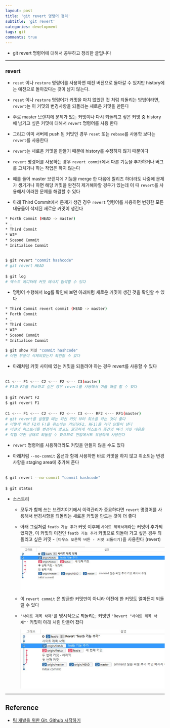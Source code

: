 ```yaml
---
layout: post
title: 'git revert 명령어 정리'
subtitle: 'git revert'
categories: development
tags: git
comments: true
---
```


- git revert 명령어에 대해서 공부하고 정리한 글입니다

---

### revert

- `reset` 이나 `restore` 명령어를 사용하면 예전 버전으로 돌아갈 수 있지만 history에는 예전으로 돌아갔다는 것이 남지 않는다.

- `reset` 이나 `restore` 명령어가 커밋을 마치 없었던 것 처럼 되돌리는 방법이라면, `revert`는 이 커밋의 변경사항을 되돌리는 새로운 커밋을 만든다

- 주로 master 브랜치에 문제가 있는 커밋이나 다시 되돌리고 싶은 커밋 중 history에 남기고 싶은 커밋에 대해서 `revert` 명령어를 사용 한다

- 그리고 이미 서버에 push 된 커밋인 경우 `reset` 또는 `rebase`를 사용학 보다는 `revert`를 사용한다

- `revert`는 새로운 커밋을 만들기 때문에 history를 수정하지 않기 때문이다

- `revert` 명령어를 사용하는 경우 `revert commit`에서 다른 기능을 추가하거나 버그를 고치거나 하는 작업은 하지 않는다

- 예를 들어 master 브랜치에 기능을 merge 한 다음에 릴리즈 하더라도 나중에 문제가 생기거나 하면 해당 커밋을 완전히 제거해야할 경우가 있는데 이 때 `revert`를 사용해서 이러한 문제를 해결할 수 있다

- 아래 Third Commit에서 문제가 생긴 경우 `revert` 명령어를 사용하면 변경한 모든 내용들이 삭제된 새로운 커밋이 생긴다

```bash
* Forth Commit (HEAD -> master)
* .
* Third Commit
* WIP
* Sceond Commit
* Initialise Commit
```

```bash

$ git revert "commit hashcode"
# git revert HEAD

$ git log
# 텍스트 에디터에 커밋 메시지 입력할 수 있다

```

- 명령어 수행해서 log를 확인해 보면 아래처럼 새로운 커밋이 생긴 것을 확인할 수 있다

```bash
* Third Commit revert commit (HEAD -> master)
* Forth Commit
* .
* Third Commit
* WIP
* Sceond Commit
* Initialise Commit
```

```bash
$ git show 커밋 "commit hashcode"
# 어떤 부분이 삭제되었는지 확인할 수 있다

```

- 아래처럼 커밋 사이에 있는 커밋을 되돌려야 하는 경우 revert를 사용할 수 있다

```bash

C1 <--- F1 <--- C2 <--- F2 <--- C3(master)
# F1과 F2를 취소하고 싶은 경우 revert를 사용해서 이를 해결 할 수 있다

$ git revert F2
$ git revert F1

C1 <--- F1 <--- C2 <--- F2 <--- C3 <--- RF2 <--- RF1(master)
# git revert를 실행할 때는 최신 커밋 부터 취소를 하는 것이 좋다
# 이렇게 하면 F2와 F!을 취소하는 커밋(RF2, RF1)을 각각 만들어 낸다
# 이전의 히스토리를 변경하지 않고도 깔끔하게 히스토리 중간의 여러 커밋 내용을
# 작업 이전 상태로 되돌릴 수 있으므로 현업에서도 유용하게 사용한다
```

- `revert` 명령어를 사용하더라도 커밋을 만들지 않을 수도 있다

- 아래처럼 `--no-commit` 옵션과 함께 사용하면 바로 커밋을 하지 않고 취소되는 변경사항을 staging area에 추가해 준다

```bash

$ git revert --no-commit "commit hashcode"

$ git status

```

- 소스트리

  - 모두가 함께 쓰는 브랜치이기에서 이력관리가 중요하다면 `revert` 명령어를 사용해서 변경사항을 되돌리는 새로운 커밋을 만드는 것이 더 좋다

  * 아래 그림처럼 `featb 기능 추가` 커밋 이후에 `사이트 제목삭제`라는 커밋이 추가되었지만, 이 커밋의 이전인 `featb 기능 추가` 커밋으로 되돌아 가고 싶은 경우 되돌리고 싶은 커밋 - `[마우스 오른쪽 버튼 - 커밋 되돌리기]`을 사용한다 (revert)

     <img src="https://github.com/ibtg/ibtg.github.io/blob/master/assets/img/post_img/2020-08-06-git-commit-edit7.png?raw=true">

  - 이 `revert commit` 은 방금한 커밋만이 아니라 이전에 한 커밋도 얼마든지 되돌릴 수 있다

  - `'사이트 제목 삭제'`를 명시적으로 되돌리는 커밋인 `'Revert "사이트 제목 삭제"'` 커밋이 아래 처럼 만들어 졌다

     <img src="https://github.com/ibtg/ibtg.github.io/blob/master/assets/img/post_img/2020-08-06-git-commit-edit8.png?raw=true">

---

## Reference

- [팀 개발을 위한 Git, Github 시작하기](http://www.yes24.com/Product/Goods/85382769)
